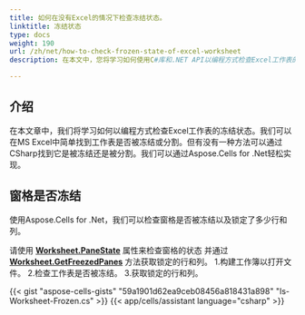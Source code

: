 ```yaml
---
title: 如何在没有Excel的情况下检查冻结状态。
linktitle: 冻结状态
type: docs
weight: 190
url: /zh/net/how-to-check-frozen-state-of-excel-worksheet
description: 在本文中，您将学习如何使用C#库和.NET API以编程方式检查Excel工作表的冻结状态。

---
```


## **介绍**

在本文章中，我们将学习如何以编程方式检查Excel工作表的冻结状态。我们可以在MS Excel中简单找到工作表是否被冻结或分割。但有没有一种方法可以通过CSharp找到它是被冻结还是被分割。我们可以通过Aspose.Cells for .Net轻松实现。

## **窗格是否冻结**
使用Aspose.Cells for .Net，我们可以检查窗格是否被冻结以及锁定了多少行和列。

请使用 [**Worksheet.PaneState**](https://reference.aspose.com/cells/net/aspose.cells/worksheet/PaneState/) 属性来检查窗格的状态 
并通过 [**Worksheet.GetFreezedPanes**](https://reference.aspose.com/cells/net/aspose.cells/worksheet/GetFreezedPanes/) 方法获取锁定的行和列。
1.构建工作簿以打开文件。
2.检查工作表是否被冻结。
3.获取锁定的行和列。

{{< gist "aspose-cells-gists" "59a1901d62ea9ceb08456a818431a898" "Is-Worksheet-Frozen.cs" >}}
{{< app/cells/assistant language="csharp" >}}
